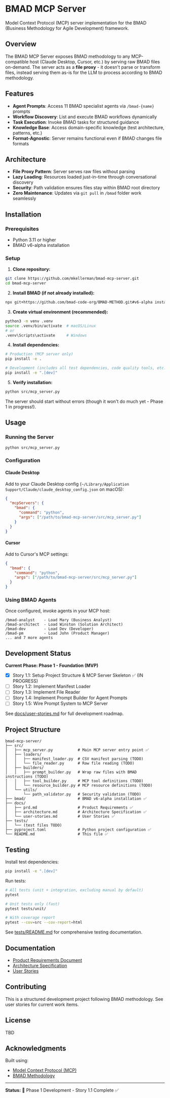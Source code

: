 # BMAD MCP Server

Model Context Protocol (MCP) server implementation for the BMAD (Business Methodology for Agile Development) framework.

## Overview

The BMAD MCP Server exposes BMAD methodology to any MCP-compatible host (Claude Desktop, Cursor, etc.) by serving raw BMAD files on-demand. The server acts as a **file proxy** - it doesn't parse or transform files, instead serving them as-is for the LLM to process according to BMAD methodology.

## Features

- **Agent Prompts**: Access 11 BMAD specialist agents via `/bmad-{name}` prompts
- **Workflow Discovery**: List and execute BMAD workflows dynamically
- **Task Execution**: Invoke BMAD tasks for structured guidance
- **Knowledge Base**: Access domain-specific knowledge (test architecture, patterns, etc.)
- **Format-Agnostic**: Server remains functional even if BMAD changes file formats

## Architecture

- **File Proxy Pattern**: Server serves raw files without parsing
- **Lazy Loading**: Resources loaded just-in-time through conversational discovery
- **Security**: Path validation ensures files stay within BMAD root directory
- **Zero Maintenance**: Updates via `git pull` in `/bmad` folder work seamlessly

## Installation

### Prerequisites

- Python 3.11 or higher
- BMAD v6-alpha installation

### Setup

1. **Clone repository:**
```bash
git clone https://github.com/mkellerman/bmad-mcp-server.git
cd bmad-mcp-server
```

2. **Install BMAD (if not already installed):**
```bash
npx git+https://github.com/bmad-code-org/BMAD-METHOD.git#v6-alpha install
```

3. **Create virtual environment (recommended):**
```bash
python3 -m venv .venv
source .venv/bin/activate  # macOS/Linux
# or
.venv\Scripts\activate     # Windows
```

4. **Install dependencies:**
```bash
# Production (MCP server only)
pip install -e .

# Development (includes all test dependencies, code quality tools, etc.)
pip install -e ".[dev]"
```

5. **Verify installation:**
```bash
python src/mcp_server.py
```

The server should start without errors (though it won't do much yet - Phase 1 in progress!).

## Usage

### Running the Server

```bash
python src/mcp_server.py
```

### Configuration

#### Claude Desktop

Add to your Claude Desktop config (`~/Library/Application Support/Claude/claude_desktop_config.json` on macOS):

```json
{
  "mcpServers": {
    "bmad": {
      "command": "python",
      "args": ["/path/to/bmad-mcp-server/src/mcp_server.py"]
    }
  }
}
```

#### Cursor

Add to Cursor's MCP settings:

```json
{
  "bmad": {
    "command": "python",
    "args": ["/path/to/bmad-mcp-server/src/mcp_server.py"]
  }
}
```

### Using BMAD Agents

Once configured, invoke agents in your MCP host:

```
/bmad-analyst    - Load Mary (Business Analyst)
/bmad-architect  - Load Winston (Solution Architect)
/bmad-dev        - Load Dev (Developer)
/bmad-pm         - Load John (Product Manager)
... and 7 more agents
```

## Development Status

**Current Phase: Phase 1 - Foundation (MVP)**

- [x] Story 1.1: Setup Project Structure & MCP Server Skeleton ✅ (IN PROGRESS)
- [ ] Story 1.2: Implement Manifest Loader
- [ ] Story 1.3: Implement File Reader
- [ ] Story 1.4: Implement Prompt Builder for Agent Prompts
- [ ] Story 1.5: Wire Prompt System to MCP Server

See [docs/user-stories.md](docs/user-stories.md) for full development roadmap.

## Project Structure

```
bmad-mcp-server/
├── src/
│   ├── mcp_server.py           # Main MCP server entry point ✅
│   ├── loaders/
│   │   ├── manifest_loader.py  # CSV manifest parsing (TODO)
│   │   └── file_reader.py      # Raw file reading (TODO)
│   ├── builders/
│   │   ├── prompt_builder.py   # Wrap raw files with BMAD instructions (TODO)
│   │   ├── tool_builder.py     # MCP tool definitions (TODO)
│   │   └── resource_builder.py # MCP resource definitions (TODO)
│   └── utils/
│       └── path_validator.py   # Security validation (TODO)
├── bmad/                       # BMAD v6-alpha installation ✅
├── docs/
│   ├── prd.md                  # Product Requirements ✅
│   ├── architecture.md         # Architecture Specification ✅
│   └── user-stories.md         # User Stories ✅
├── tests/
│   └── (test files TODO)
├── pyproject.toml              # Python project configuration ✅
└── README.md                   # This file ✅
```

## Testing

Install test dependencies:

```bash
pip install -e ".[dev]"
```

Run tests:

```bash
# All tests (unit + integration, excluding manual by default)
pytest

# Unit tests only (fast)
pytest tests/unit/

# With coverage report
pytest --cov=src --cov-report=html
```

See [tests/README.md](tests/README.md) for comprehensive testing documentation.

## Documentation

- [Product Requirements Document](docs/prd.md)
- [Architecture Specification](docs/architecture.md)
- [User Stories](docs/user-stories.md)

## Contributing

This is a structured development project following BMAD methodology. See user stories for current work items.

## License

TBD

## Acknowledgments

Built using:
- [Model Context Protocol (MCP)](https://modelcontextprotocol.io/)
- [BMAD Methodology](https://github.com/bmad-code-org/BMAD-METHOD)

---

**Status:** 🚧 Phase 1 Development - Story 1.1 Complete ✅

